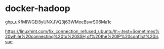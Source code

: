 # docker-hadoop


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


https://linuxhint.com/fix_connection_refused_ubuntu/#:~:text=Sometimes%20while%20connecting%20to%20SSH,of%20the%20IP%20conflict%20issue.
